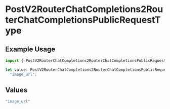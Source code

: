 # PostV2RouterChatCompletions2RouterChatCompletionsPublicRequestType

## Example Usage

```typescript
import { PostV2RouterChatCompletions2RouterChatCompletionsPublicRequestType } from "orq-poc-typescript/models/operations";

let value: PostV2RouterChatCompletions2RouterChatCompletionsPublicRequestType =
  "image_url";
```

## Values

```typescript
"image_url"
```